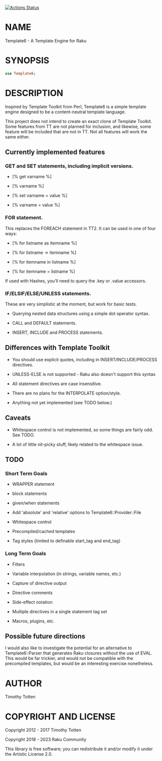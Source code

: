 [![Actions Status](https://github.com/raku-community-modules/Template6/actions/workflows/test.yml/badge.svg)](https://github.com/raku-community-modules/Template6/actions)

# NAME

Template6 - A Template Engine for Raku

# SYNOPSIS

```raku
use Template6;
```

# DESCRIPTION

Inspired by Template Toolkit from Perl, Template6 is a simple template
engine designed to be a content-neutral template language.

This project does not intend to create an exact clone of Template Toolkit.
Some features from TT are not planned for inclusion, and likewise, some
feature will be included that are not in TT. Not all features will work the
same either.

## Currently implemented features

### GET and SET statements, including implicit versions.

  * [% get varname %]

  * [% varname %]

  * [% set varname = value %]

  * [% varname = value %]

### FOR statement.

This replaces the FOREACH statement in TT2. It can be used in one of four ways:

  * [% for listname as itemname %]

  * [% for listname -> itemname %]

  * [% for itemname in listname %]

  * [% for itemname = listname %]

If used with Hashes, you'll need to query the .key or .value accessors.

### IF/ELSIF/ELSE/UNLESS statements.

These are very simplistic at the moment, but work for basic tests.

  * Querying nested data structures using a simple dot operator syntax.

  * CALL and DEFAULT statements.

  * INSERT, INCLUDE and PROCESS statements.

## Differences with Template Toolkit

  * You should use explicit quotes, including in INSERT/INCLUDE/PROCESS directives.

  * UNLESS-ELSE is not supported - Raku also doesn't support this syntax

  * All statement directives are case insensitive.

  * There are no plans for the INTERPOLATE option/style.

  * Anything not yet implemented (see TODO below.)

## Caveats

  * Whitespace control is not implemented, so some things are fairly odd. See TODO.

  * A lot of little nit-picky stuff, likely related to the whitespace issue.

## TODO

### Short Term Goals

  * WRAPPER statement

  * block statements

  * given/when statements

  * Add 'absolute' and 'relative' options to Template6::Provider::File

  * Whitespace control

  * Precompiled/cached templates

  * Tag styles (limited to definable start_tag and end_tag)

### Long Term Goals

  * Filters

  * Variable interpolation (in strings, variable names, etc.)

  * Capture of directive output

  * Directive comments

  * Side-effect notation

  * Multiple directives in a single statement tag set

  * Macros, plugins, etc.

## Possible future directions

I would also like to investigate the potential for an alternative to
Template6::Parser that generates Raku closures without the use of EVAL. This
would be far trickier, and would not be compatible with the precompiled
templates, but would be an interesting exercise nonetheless.

# AUTHOR

Timothy Totten

# COPYRIGHT AND LICENSE

Copyright 2012 - 2017 Timothy Totten

Copyright 2018 - 2023 Raku Community

This library is free software; you can redistribute it and/or modify it
under the Artistic License 2.0.

